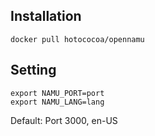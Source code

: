 ## Installation
```
docker pull hotococoa/opennamu
```

## Setting
```
export NAMU_PORT=port
export NAMU_LANG=lang
```
Default: Port 3000, en-US